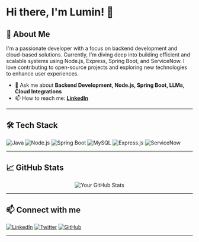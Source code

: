 # Hi there, I'm Lumin! 👋

## 🚀 About Me

I'm a passionate developer with a focus on backend development and cloud-based solutions. Currently, I'm diving deep into building efficient and scalable systems using Node.js, Express, Spring Boot, and ServiceNow. I love contributing to open-source projects and exploring new technologies to enhance user experiences.

- 💬 Ask me about **Backend Development, Node.js, Spring Boot, LLMs, Cloud Integrations**  
- 📫 How to reach me: **[LinkedIn](https://www.linkedin.com/in/lumin-de-silva/)**  

---

## 🛠️ Tech Stack

![Java](https://img.shields.io/badge/Java-ED8B00?style=for-the-badge&logo=java&logoColor=white)
![Node.js](https://img.shields.io/badge/Node.js-43853D?style=for-the-badge&logo=node.js&logoColor=white)
![Spring Boot](https://img.shields.io/badge/Spring%20Boot-6DB33F?style=for-the-badge&logo=spring&logoColor=white)
![MySQL](https://img.shields.io/badge/MySQL-4479A1?style=for-the-badge&logo=mysql&logoColor=white)
![Express.js](https://img.shields.io/badge/Express.js-404D59?style=for-the-badge)
![ServiceNow](https://img.shields.io/badge/ServiceNow-0E96E0?style=for-the-badge&logo=ServiceNow&logoColor=white)

---

## 📈 GitHub Stats

<p align="center">
  <img src="https://github-readme-stats.vercel.app/api?username=LuminDeSilva&show_icons=true&theme=radical" alt="Your GitHub Stats" />
</p>

---

## 📫 Connect with me

[![LinkedIn](https://img.shields.io/badge/LinkedIn-0A66C2?style=for-the-badge&logo=linkedin&logoColor=white)](https://www.linkedin.com/in/lumin-de-silva/)
[![Twitter](https://img.shields.io/badge/Twitter-1DA1F2?style=for-the-badge&logo=twitter&logoColor=white)](https://twitter.com/yourhandle)
[![GitHub](https://img.shields.io/badge/GitHub-181717?style=for-the-badge&logo=github&logoColor=white)](https://github.com/LuminDeSilva)

---

<!--
**LuminDeSilva/LuminDeSilva** is a ✨ _special_ ✨ repository because its `README.md` (this file) appears on your GitHub profile.

Here are some ideas to get you started:

- 🔭 I’m currently working on ...
- 🌱 I’m currently learning ...
- 👯 I’m looking to collaborate on ...
- 🤔 I’m looking for help with ...
- 💬 Ask me about ...
- 📫 How to reach me: ...
- 😄 Pronouns: ...
- ⚡ Fun fact: ...
-->

